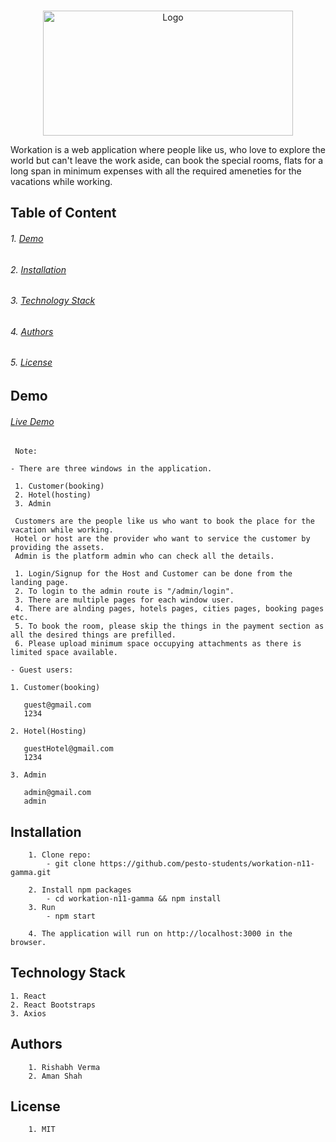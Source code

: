 <!-- PROJECT LOGO -->
<br />
<p align="center">
    <img src="https://workationpesto.s3.amazonaws.com/Screenshot+(227).png" alt="Logo" width="400" height="200" style="background" >
</p>

Workation is a web application where people like us, who love to explore the world but can't leave the work aside, can book the special rooms, flats for a long span in minimum expenses with all the required ameneties for the vacations while working.
<br/>


## Table of Content

   ###### 1. [Demo](#demo)
   ###### 2. [Installation](#installation)
   ###### 3. [Technology Stack](#technology-stack)
   ###### 4. [Authors](#authors)
   ###### 5. [License](#license)
    
    
## Demo

###### [Live Demo](https://pesto-workation-fe.herokuapp.com/)
```
 Note: 

- There are three windows in the application.

 1. Customer(booking)
 2. Hotel(hosting)
 3. Admin

 Customers are the people like us who want to book the place for the vacation while working.
 Hotel or host are the provider who want to service the customer by providing the assets.
 Admin is the platform admin who can check all the details.

 1. Login/Signup for the Host and Customer can be done from the landing page.
 2. To login to the admin route is "/admin/login".
 3. There are multiple pages for each window user.
 4. There are alnding pages, hotels pages, cities pages, booking pages etc.
 5. To book the room, please skip the things in the payment section as all the desired things are prefilled.
 6. Please upload minimum space occupying attachments as there is limited space available.

- Guest users:

1. Customer(booking)

   guest@gmail.com
   1234

2. Hotel(Hosting)

   guestHotel@gmail.com
   1234

3. Admin

   admin@gmail.com
   admin
```

## Installation
```
    1. Clone repo:
        - git clone https://github.com/pesto-students/workation-n11-gamma.git
     
    2. Install npm packages
        - cd workation-n11-gamma && npm install
    3. Run
        - npm start
    
    4. The application will run on http://localhost:3000 in the browser.
```   

## Technology Stack
```
1. React
2. React Bootstraps
3. Axios

```

## Authors
```
    1. Rishabh Verma
    2. Aman Shah
``` 
## License
```
    1. MIT
```
